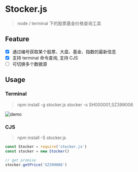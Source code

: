 # Stocker.js
> node / terminal 下的股票基金价格查询工具

## Feature
- [x] 通过编号获取某个股票、大盘、基金、指数的最新信息
- [x] 支持 terminal 命令查询, 支持 CJS
- [ ] 可切换多个数据源

## Usage
### Terminal
> npm install -g stocker.js
> stocker -s SH000001,SZ399006

![demo](https://i.loli.net/2019/08/01/5d42e4a19304e57323.gif)


### CJS
> npm install -S stocker.js

```javascript
const Stocker = require('stocker.js')
const stocker = new Stocker()

// get promise
stocker.getPrice('SZ399006')
```

